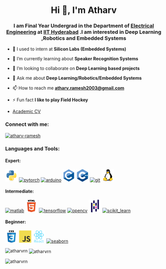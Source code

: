 <h1 align="center">Hi 👋, I'm Atharv</h1>
<h3 align="center">I am Final Year Undergrad in the Department of  <a href="https://ee.iith.ac.in//">Electrical Engineering</a>  at  <a href="https://iith.ac.in/">IIT Hyderabad</a>  .I am interested in Deep Learning ,Robotics and Embedded Systems</h3>


<!-- <p align="left"> <a href="https://github.com/ryo-ma/github-profile-trophy"><img src="https://github-profile-trophy.vercel.app/?username=atharvrn" alt="atharvrn" /></a> </p> -->

- 🔭 I used to intern at **Silicon Labs (Embedded Systems)**

- 🌱 I’m currently learning about **Speaker Recognition Systems**

- 👯 I’m looking to collaborate on **Deep Learning based projects**

- 💬 Ask me about **Deep Learning/Robotics/Embedded Systems**

- 📫 How to reach me **atharv.ramesh2003@gmail.com**

- ⚡ Fun fact **I like to play Field Hockey**

-  [Academic CV](https://drive.google.com/file/d/1BHUiWEQkmRW5Gdb8p7APbkH5ynYfjkn5/view?usp=sharing)
  
<h3 align="left">Connect with me:</h3>
<p align="left">
<a href="https://linkedin.com/in/atharv-ramesh" target="blank"><img align="center" src="https://raw.githubusercontent.com/rahuldkjain/github-profile-readme-generator/master/src/images/icons/Social/linked-in-alt.svg" alt="atharv-ramesh" height="30" width="40" /></a>
</p>

<h3 align="left">Languages and Tools:</h3>

<h4 align="left">Expert:</h4>
<p align="left">
        <a href="https://www.python.org" target="_blank" rel="noreferrer"><img src="https://raw.githubusercontent.com/devicons/devicon/master/icons/python/python-original.svg" alt="python" width="40" height="40"/></a>
            <a href="https://pytorch.org/" target="_blank" rel="noreferrer"><img src="https://www.vectorlogo.zone/logos/pytorch/pytorch-icon.svg" alt="pytorch" width="40" height="40"/></a>
    <a href="https://www.arduino.cc/" target="_blank" rel="noreferrer"><img src="https://cdn.worldvectorlogo.com/logos/arduino-1.svg" alt="arduino" width="40" height="40"/></a>
    <a href="https://www.cprogramming.com/" target="_blank" rel="noreferrer"><img src="https://raw.githubusercontent.com/devicons/devicon/master/icons/c/c-original.svg" alt="c" width="40" height="40"/></a>
    <a href="https://www.w3schools.com/cpp/" target="_blank" rel="noreferrer"><img src="https://raw.githubusercontent.com/devicons/devicon/master/icons/cplusplus/cplusplus-original.svg" alt="cplusplus" width="40" height="40"/></a>
    <a href="https://git-scm.com/" target="_blank" rel="noreferrer"><img src="https://www.vectorlogo.zone/logos/git-scm/git-scm-icon.svg" alt="git" width="40" height="40"/></a>
    <a href="https://www.linux.org/" target="_blank" rel="noreferrer"><img src="https://raw.githubusercontent.com/devicons/devicon/master/icons/linux/linux-original.svg" alt="linux" width="40" height="40"/></a>
</p>

<h4 align="left">Intermediate:</h4>
<p align="left">
    <a href="https://www.mathworks.com/" target="_blank" rel="noreferrer"><img src="https://upload.wikimedia.org/wikipedia/commons/2/21/Matlab_Logo.png" alt="matlab" width="40" height="40"/></a>
    <a href="https://www.w3.org/html/" target="_blank" rel="noreferrer"><img src="https://raw.githubusercontent.com/devicons/devicon/master/icons/html5/html5-original-wordmark.svg" alt="html5" width="40" height="40"/></a>
    <a href="https://www.tensorflow.org" target="_blank" rel="noreferrer"><img src="https://www.vectorlogo.zone/logos/tensorflow/tensorflow-icon.svg" alt="tensorflow" width="40" height="40"/></a>
    <a href="https://opencv.org/" target="_blank" rel="noreferrer"><img src="https://www.vectorlogo.zone/logos/opencv/opencv-icon.svg" alt="opencv" width="40" height="40"/></a>
    <a href="https://pandas.pydata.org/" target="_blank" rel="noreferrer"><img src="https://raw.githubusercontent.com/devicons/devicon/2ae2a900d2f041da66e950e4d48052658d850630/icons/pandas/pandas-original.svg" alt="pandas" width="40" height="40"/></a>
<a href="https://scikit-learn.org/" target="_blank" rel="noreferrer"><img src="https://upload.wikimedia.org/wikipedia/commons/0/05/Scikit_learn_logo_small.svg" alt="scikit_learn" width="40" height="40"/></a>

</p>

<h4 align="left">Beginner:</h4>
<p align="left">
<a href="https://www.w3schools.com/css/" target="_blank" rel="noreferrer"><img src="https://raw.githubusercontent.com/devicons/devicon/master/icons/css3/css3-original-wordmark.svg" alt="css3" width="40" height="40"/></a>
    <a href="https://developer.mozilla.org/en-US/docs/Web/JavaScript" target="_blank" rel="noreferrer"><img src="https://raw.githubusercontent.com/devicons/devicon/master/icons/javascript/javascript-original.svg" alt="javascript" width="40" height="40"/></a>
    <a href="https://reactjs.org/" target="_blank" rel="noreferrer"><img src="https://raw.githubusercontent.com/devicons/devicon/master/icons/react/react-original-wordmark.svg" alt="react" width="40" height="40"/></a>
    <a href="https://seaborn.pydata.org/" target="_blank" rel="noreferrer"><img src="https://seaborn.pydata.org/_images/logo-mark-lightbg.svg" alt="seaborn" width="40" height="40"/></a>
</p>


<p><img align="left" src="https://github-readme-stats.vercel.app/api/top-langs?username=atharvrn&show_icons=true&locale=en&layout=compact" alt="atharvrn" /></p>

<p>&nbsp;<img align="center" src="https://github-readme-stats.vercel.app/api?username=atharvrn&show_icons=true&locale=en" alt="atharvrn" /></p>

<p><img align="center" src="https://github-readme-streak-stats.herokuapp.com/?user=atharvrn&" alt="atharvrn" /></p>

